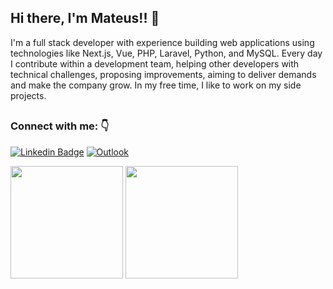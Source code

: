 ## Hi there, I'm Mateus!! 👋

I'm a full stack developer with experience building web applications using technologies like Next.js, Vue, PHP, Laravel, Python, and MySQL. Every day I contribute within a development team, helping other developers with technical challenges, proposing improvements, aiming to deliver demands and make the company grow. In my free time, I like to work on my side projects.

##

### Connect with me: 👇
[![Linkedin Badge](https://img.shields.io/badge/linkedin-%230077B5.svg?style=for-the-badge&logo=linkedin&logoColor=white&link=https://www.linkedin.com/in/mateus-soares-14b889127/)](https://www.linkedin.com/in/mateus-soares-santos/) 
[![Outlook](https://img.shields.io/badge/Outlook-0078D4?style=for-the-badge&logo=microsoft-outlook&logoColor=white&link=mailto:mateussoares115@hotmail.com)](mailto:mateussoares115@hotmail.com)

<div>
  <img height="180em" src="https://github-readme-stats.vercel.app/api?username=TeuSoares&show_icons=true&theme=radical&include_all_commits=true&count_private=true"/>
  <img height="180em" src="https://github-readme-stats.vercel.app/api/top-langs/?username=TeuSoares&layout=compact&langs_count=8&theme=radical"/>
</div>
